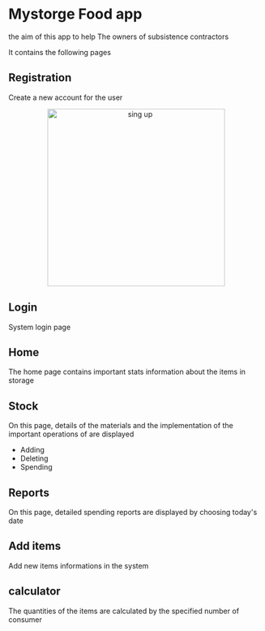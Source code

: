 # Mystorge Food app 
the aim of this app to help The owners of subsistence contractors
 
It contains the following pages

<h2>Registration</h2>
<p> Create a new account for the user </p>
<p align="center">
  <img src="https://onedrive.live.com/?authkey=%21AJyIkeG93ltAtAo&cid=57A52EC5FDC45220&id=57A52EC5FDC45220%216183&parId=57A52EC5FDC45220%216175&o=OneUp" width="350" alt="sing up ">
</p>
<h2> Login</h2>
<p> System login page </p>

<h2> Home</h2>
<p>The home page contains important stats information about the items in storage</p>

<h2>Stock  </h2>
<p>  On this page, details of the materials and the implementation of the important operations of  are displayed</p>

<ul>
 <li> Adding</li>
 <li>Deleting </li>
 <li>Spending </li>
</ul>

 
<h2>Reports </h2>
<p> On this page, detailed spending reports are displayed by choosing today's date </p>

<h2>Add items </h2>
 <p>Add new items informations in the system  </p>


<h2> calculator</h2>
<p>The quantities of the items are calculated by the specified number of consumer </p>
